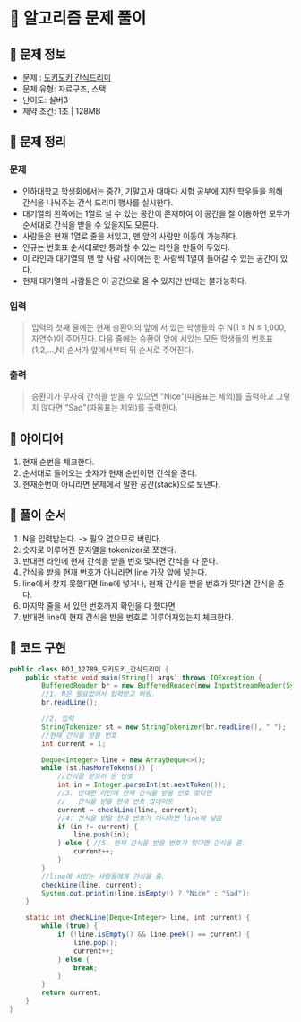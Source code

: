 # 📝 알고리즘 문제 풀이
## 🔹 문제 정보
  * 문제 : [도키도키 간식드리미](https://www.acmicpc.net/problem/12789)
  * 문제 유형: 자료구조, 스택
  * 난이도: 실버3 
  * 제약 조건: 1초 | 128MB

## 🔹 문제 정리
### 문제
  * 인하대학교 학생회에서는 중간, 기말고사 때마다 시험 공부에 지친 학우들을 위해 간식을 나눠주는 간식 드리미 행사를 실시한다.
  * 대기열의 왼쪽에는 1열로 설 수 있는 공간이 존재하여 이 공간을 잘 이용하면 모두가 순서대로 간식을 받을 수 있을지도 모른다.
  * 사람들은 현재 1열로 줄을 서있고, 맨 앞의 사람만 이동이 가능하다.
  * 인규는 번호표 순서대로만 통과할 수 있는 라인을 만들어 두었다. 
  * 이 라인과 대기열의 맨 앞 사람 사이에는 한 사람씩 1열이 들어갈 수 있는 공간이 있다.
  * 현재 대기열의 사람들은 이 공간으로 올 수 있지만 반대는 불가능하다.

### 입력
  > 입력의 첫째 줄에는 현재 승환이의 앞에 서 있는 학생들의 수 N(1 ≤ N ≤ 1,000,자연수)이 주어진다. 
  > 다음 줄에는 승환이 앞에 서있는 모든 학생들의 번호표(1,2,...,N) 순서가 앞에서부터 뒤 순서로 주어진다.
  
### 출력
  > 승환이가 무사히 간식을 받을 수 있으면 "Nice"(따옴표는 제외)를 출력하고 그렇지 않다면 "Sad"(따옴표는 제외)를 출력한다.

## 🔹 아이디어
1. 현재 순번을 체크한다.
2. 순서대로 들어오는 숫자가 현재 순번이면 간식을 준다.
3. 현재순번이 아니라면 문제에서 말한 공간(stack)으로 보낸다.
 
## 🔹 풀이 순서
1. N을 입력받는다. -> 필요 없으므로 버린다.
2. 숫자로 이루어진 문자열을 tokenizer로 쪼갠다.
3. 반대편 라인에 현재 간식을 받을 번호 맞다면 간식을 다 준다.
4. 간식을 받을 현재 번호가 아니라면 line 가장 앞에 넣는다.
5. line에서 찾지 못했다면 line에 넣거나, 현재 간식을 받을 번호가 맞다면 간식을 준다.
6. 마지막 줄을 서 있던 번호까지 확인을 다 했다면 
7. 반대편 line이 현재 간식을 받을 번호로 이루어져있는지 체크한다. 

## 🔹 코드 구현
```java
public class BOJ_12789_도키도키_간식드리미 {
    public static void main(String[] args) throws IOException {
        BufferedReader br = new BufferedReader(new InputStreamReader(System.in));
        //1. N은 필요없어서 입력받고 버림.
        br.readLine();

        //2. 입력
        StringTokenizer st = new StringTokenizer(br.readLine(), " ");
        //현재 간식을 받을 번호
        int current = 1;

        Deque<Integer> line = new ArrayDeque<>();
        while (st.hasMoreTokens()) {
            //간식을 받으러 온 번호
            int in = Integer.parseInt(st.nextToken());
            //3. 반대편 라인에 현재 간식을 받을 번호 맞다면
            //   간식을 받을 현재 번호 업데이트
            current = checkLine(line, current);
            //4. 간식을 받을 현재 번호가 아니라면 line에 넣음
            if (in != current) {
                line.push(in);
            } else { //5. 현재 간식을 받을 번호가 맞다면 간식을 줌.
                current++;
            }
        }
        //line에 서있는 사람들에게 간식을 줌.
        checkLine(line, current);
        System.out.println(line.isEmpty() ? "Nice" : "Sad");
    }

    static int checkLine(Deque<Integer> line, int current) {
        while (true) {
            if (!line.isEmpty() && line.peek() == current) {
                line.pop();
                current++;
            } else {
                break;
            }
        }
        return current;
    }
}
```